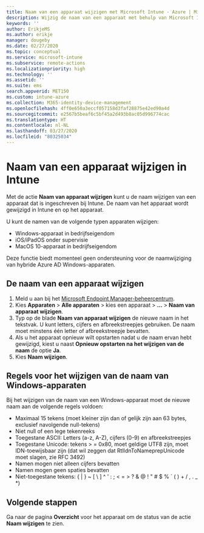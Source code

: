```yaml
---
title: Naam van een apparaat wijzigen met Microsoft Intune - Azure | Microsoft Docs
description: Wijzig de naam van een apparaat met behulp van Microsoft Intune.
keywords: ''
author: ErikjeMS
ms.author: erikje
manager: dougeby
ms.date: 02/27/2020
ms.topic: conceptual
ms.service: microsoft-intune
ms.subservice: remote-actions
ms.localizationpriority: high
ms.technology: ''
ms.assetid: ''
ms.suite: ems
search.appverid: MET150
ms.custom: intune-azure
ms.collection: M365-identity-device-management
ms.openlocfilehash: 4ff0e650a3eccf057158d3faf28875e42ed90a4d
ms.sourcegitcommit: e2567b5beaf6c5bf45a2d493b8ac05d996774cac
ms.translationtype: HT
ms.contentlocale: nl-NL
ms.lasthandoff: 03/27/2020
ms.locfileid: "80325034"
---
```

# <a name="rename-a-device-in-intune"></a>Naam van een apparaat wijzigen in Intune

Met de actie **Naam van apparaat wijzigen** kunt u de naam wijzigen van een apparaat dat is ingeschreven bij Intune. De naam van het apparaat wordt gewijzigd in Intune en op het apparaat.

U kunt de namen van de volgende typen apparaten wijzigen:
- Windows-apparaat in bedrijfseigendom 
- iOS/iPadOS onder supervisie
- MacOS 10-apparaat in bedrijfseigendom

Deze functie biedt momenteel geen ondersteuning voor de naamwijziging van hybride Azure AD Windows-apparaten.

## <a name="rename-a-device"></a>De naam van een apparaat wijzigen

1. Meld u aan bij het [Microsoft Endpoint Manager-beheercentrum](https://go.microsoft.com/fwlink/?linkid=2109431).
3. Kies **Apparaten** > **Alle apparaten** > kies een apparaat > **...**  > **Naam van apparaat wijzigen**.
4. Typ op de blade **Naam van apparaat wijzigen** de nieuwe naam in het tekstvak. U kunt letters, cijfers en afbreekstreepjes gebruiken. De naam moet minstens één letter of afbreekstreepje bevatten.
5. Als u het apparaat opnieuw wilt opstarten nadat u de naam ervan hebt gewijzigd, kiest u naast **Opnieuw opstarten na het wijzigen van de naam** de optie **Ja**.
6. Kies **Naam wijzigen**.

## <a name="windows-device-rename-rules"></a>Regels voor het wijzigen van de naam van Windows-apparaten
Bij het wijzigen van de naam van een Windows-apparaat moet de nieuwe naam aan de volgende regels voldoen:
- Maximaal 15 tekens (moet kleiner zijn dan of gelijk zijn aan 63 bytes, exclusief navolgende null-tekens)
- Niet null of een lege tekenreeks
- Toegestane ASCII: Letters (a-z, A-Z), cijfers (0-9) en afbreekstreepjes
- Toegestane Unicode: tekens > = 0x80, moet geldige UTF8 zijn, moet IDN-toewijsbaar zijn (dat wil zeggen dat RtlIdnToNameprepUnicode moet slagen, zie RFC 3492)
- Namen mogen niet alleen cijfers bevatten
- Namen mogen geen spaties bevatten
- Niet-toegestane tekens: { | } ~ [ \ ] ^ ' : ; < = > ? & @ ! " # $ % ` ( ) + / , . _ *)


## <a name="next-steps"></a>Volgende stappen

Ga naar de pagina **Overzicht** voor het apparaat om de status van de actie **Naam wijzigen** te zien.
